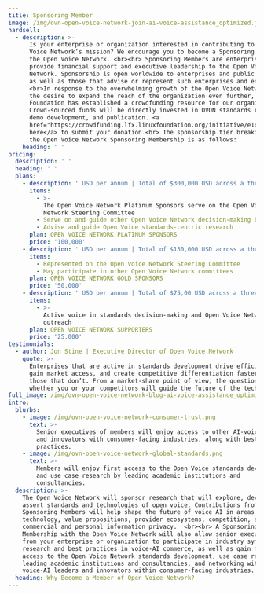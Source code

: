 ```yaml
---
title: Sponsoring Member
image: /img/ovn-open-voice-network-join-ai-voice-assistance_optimized.jpg
hardsell:
  - description: >-
      Is your enterprise or organization interested in contributing to the Open
      Voice Network’s mission? We encourage you to become a Sponsoring Member of
      the Open Voice Network. <br><br> Sponsoring Members are enterprises that
      provide financial support and executive leadership to the Open Voice
      Network. Sponsorship is open worldwide to enterprises and public entities,
      as well as those that advise or represent such enterprises and entities.
      <br>In response to the overwhelming growth of the Open Voice Network and
      the desire to expand the reach of the organization even further, The Linux
      Foundation has established a crowdfunding resource for our organization.
      Crowd-sourced funds will be directly invested in OVON standards research,
      demo development, and publication. <a
      href="https://crowdfunding.lfx.linuxfoundation.org/initiative/e1ce78fb-9ca5-4746-b6a0-310a0d81f004">Click
      here</a> to submit your donation.<br> The sponsorship tier breakdown for
      the Open Voice Network Sponsoring Membership is as follows:
    heading: ' '
pricing:
  description: ' '
  heading: ' '
  plans:
    - description: ' USD per annum | Total of $300,000 USD across a three-year commitment'
      items:
        - >-
          The Open Voice Network Platinum Sponsors serve on the Open Voice
          Network Steering Committee
        - Serve on and guide other Open Voice Network decision-making bodies
        - Advise and guide Open Voice standards-centric research
      plan: OPEN VOICE NETWORK PLATINUM SPONSORS
      price: '100,000'
    - description: ' USD per annum | Total of $150,000 USD across a three-year commitment'
      items:
        - Represented on the Open Voice Network Steering Committee
        - May participate in other Open Voice Network committees
      plan: OPEN VOICE NETWORK GOLD SPONSORS
      price: '50,000'
    - description: ' USD per annum | Total of $75,00 USD across a three-year commitment'
      items:
        - >-
          Active voice in standards decision-making and Open Voice Network
          outreach
      plan: OPEN VOICE NETWORK SUPPORTERS
      price: '25,000'
testimonials:
  - author: Jon Stine | Executive Director of Open Voice Network
    quote: >-
      Enterprises that are active in standards development drive efficiencies,
      gain market access, and create competitive differentiation faster than
      those that don’t. From a market-share point of view, the question is
      whether you or your competitors will guide the future of the technology.
full_image: /img/ovn-open-voice-network-blog-ai-voice-assistance_optimized.jpg
intro:
  blurbs:
    - image: /img/ovn-open-voice-network-consumer-trust.png
      text: >-
        Senior executives of members will enjoy access to other AI-voice leaders
        and innovators with consumer-facing industries, along with best
        practices.
    - image: /img/ovn-open-voice-network-global-standards.png
      text: >-
        Members will enjoy first access to the Open Voice standards development
        and use case research by leading academic institutions and
        consultancies.
  description: >-
    The Open Voice Network will sponsor research that will explore, develop, and
    assert standards and technologies of open voice. Contributions from
    Sponsoring Members will help shape the future of voice AI in areas of
    technology, value propositions, provider ecosystems, competition, and
    commercial and personal information privacy.  <br><br> A Sponsoring
    Membership with the Open Voice Network will also allow senior executives
    from your enterprise or organization to participate in industry symposia on
    research and best practices in voice-AI commerce, as well as gain first
    access to the Open Voice Network standards development, use case research by
    leading academic institutions and consultancies, and networking with
    voice-AI leaders and innovators within consumer-facing industries. 
  heading: Why Become a Member of Open Voice Network?
---
```


